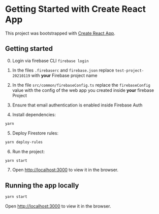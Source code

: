 # Getting Started with Create React App

This project was bootstrapped with [Create React App](https://github.com/facebook/create-react-app).

## Getting started

0. Login via firebase CLI `firebase login`

1. In the files `.firebaserc` and `firebase.json` replace `test-project-20210119` with **your** Firebase project name 

2. In the file `src/common/firebaseConfig.ts` replace the `firebaseConfig` value with the config of the web app you created inside **your** firebase Project

3. Ensure that email authentication is enabled inside Firebase Auth

4. Install dependencies:

```sh
yarn
```

5. Deploy Firestore rules:

```sh
yarn deploy-rules
```

6. Run the project:

```sh
yarn start
```

7. Open [http://localhost:3000](http://localhost:3000) to view it in the browser.

## Running the app locally

```sh
yarn start
```

Open [http://localhost:3000](http://localhost:3000) to view it in the browser.

